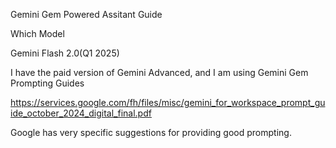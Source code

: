 Gemini Gem Powered Assitant Guide

Which Model

Gemini Flash 2.0(Q1 2025)

I have the paid version of Gemini Advanced, and I am using Gemini Gem
Prompting Guides

https://services.google.com/fh/files/misc/gemini_for_workspace_prompt_guide_october_2024_digital_final.pdf

Google has very specific suggestions for providing good prompting.